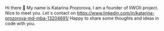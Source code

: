 ## 
Hi there 👋 My name is Katarina Prozorova, I am a founder of IIWOII project. Nice to meet you. Let`s contact on https://www.linkedin.com/in/katarina-prozorova-md-mba-13204691/
Happy to share some thoughts and ideas in code with you. 

<!--
**iiwoii/IIWOII** is a ✨ _special_ ✨ repository because its `README.md` (this file) appears on your GitHub profile.

Here are some ideas to get you started:

- 🔭 I’m currently working on ...
- 🌱 I’m currently learning ...
- 👯 I’m looking to collaborate on ...
- 🤔 I’m looking for help with ...
- 💬 Ask me about ...
- 📫 How to reach me: ...
- 😄 Pronouns: ...
- ⚡ Fun fact: ...
-->
